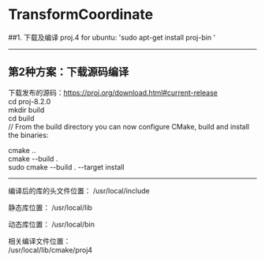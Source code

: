# TransformCoordinate
##1. 下载及编译 proj.4
for ubuntu:
'sudo apt-get install proj-bin '

****
## 第2种方案：下载源码编译
下载发布的源码：https://proj.org/download.html#current-release \
cd proj-8.2.0 \
mkdir build \
cd build \
// From the build directory you can now configure CMake, build and install the binaries:

cmake .. \
cmake --build . \
sudo cmake --build . --target install


****
编译后的库的头文件位置：
/usr/local/include

静态库位置：
/usr/local/lib

动态库位置：
/usr/local/bin

相关编译文件位置：\
/usr/local/lib/cmake/proj4
